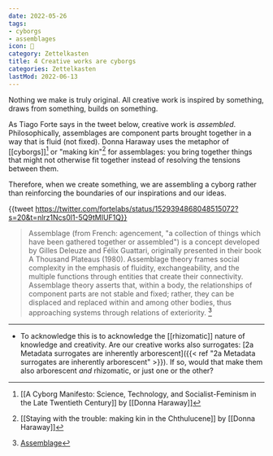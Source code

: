 ```yaml
---
date: 2022-05-26
tags:
- cyborgs
- assemblages
icon: 🔖
category: Zettelkasten
title: 4 Creative works are cyborgs
categories: Zettelkasten
lastMod: 2022-06-13
---
```

Nothing we make is truly original. All creative work is inspired by something, draws from something, builds on something.

As Tiago Forte says in the tweet below, creative work is _assembled_. Philosophically, assemblages are component parts brought together in a way that is fluid (not fixed). Donna Haraway uses the metaphor of [[cyborgs]][^1] or "making kin"[^2] for assemblages: you bring together things that might not otherwise fit together instead of resolving the tensions between them.

[^1]: [[A Cyborg Manifesto: Science, Technology, and Socialist-Feminism in the Late Twentieth Century]] by [[Donna Haraway]]

[^2]: [[Staying with the trouble: making kin in the Chthulucene]] by [[Donna Haraway]]

Therefore, when we create something, we are assembling a cyborg rather than reinforcing the boundaries of our inspirations and our ideas.

{{tweet https://twitter.com/fortelabs/status/1529394868048515072?s=20&t=nlrz1Ncs0l1-5Q9tMIUF1Q}}

> Assemblage (from French: agencement, "a collection of things which have been gathered together or assembled") is a concept developed by Gilles Deleuze and Félix Guattari, originally presented in their book A Thousand Plateaus (1980). Assemblage theory frames social complexity in the emphasis of fluidity, exchangeability, and the multiple functions through entities that create their connectivity. Assemblage theory asserts that, within a body, the relationships of component parts are not stable and fixed; rather, they can be displaced and replaced within and among other bodies, thus approaching systems through relations of exteriority. [^3]

[^3]: [Assemblage](https://en.wikipedia.org/wiki/Assemblage_(philosophy))

-----

- To acknowledge this is to acknowledge the [[rhizomatic]] nature of knowledge and creativity. Are our creative works also surrogates: [2a Metadata surrogates are inherently arborescent]({{< ref "2a Metadata surrogates are inherently arborescent" >}}). If so, would that make them also arborescent *and* rhizomatic, or just one or the other?
